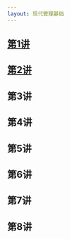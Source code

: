 ```yaml
---
layout: 现代管理基础
---
```


## [第1讲](https://github.com/sherylman/sherylman.github.com/raw/master/manage/%E7%AC%AC1%E8%AE%B2%20%E5%AF%BC%E8%AE%BA.pdf) ##
## [第2讲](https://github.com/sherylman/sherylman.github.com/raw/master/manage/%E7%AC%AC2%E8%AE%B2%20%E7%AE%A1%E7%90%86%E8%80%85.pdf) ##
## 第3讲 ##
## 第4讲 ##
## 第5讲 ##
## 第6讲 ##
## 第7讲 ##
## 第8讲 ##
